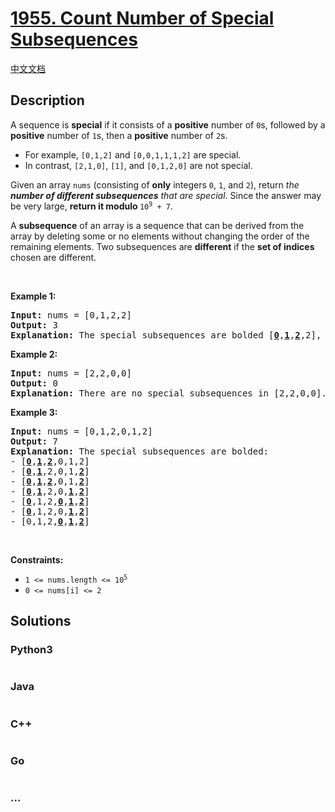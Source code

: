 # [1955. Count Number of Special Subsequences](https://leetcode.com/problems/count-number-of-special-subsequences)

[中文文档](/solution/1900-1999/1955.Count%20Number%20of%20Special%20Subsequences/README.md)

## Description

<p>A sequence is <strong>special</strong> if it consists of a <strong>positive</strong> number of <code>0</code>s, followed by a <strong>positive</strong> number of <code>1</code>s, then a <strong>positive</strong> number of <code>2</code>s.</p>

<ul>
	<li>For example, <code>[0,1,2]</code> and <code>[0,0,1,1,1,2]</code> are special.</li>
	<li>In contrast, <code>[2,1,0]</code>, <code>[1]</code>, and <code>[0,1,2,0]</code> are not special.</li>
</ul>

<p>Given an array <code>nums</code> (consisting of <strong>only</strong> integers <code>0</code>, <code>1</code>, and <code>2</code>), return<em> the <strong>number of different subsequences</strong> that are special</em>. Since the answer may be very large, <strong>return it modulo </strong><code>10<sup>9</sup> + 7</code>.</p>

<p>A <strong>subsequence</strong> of an array is a sequence that can be derived from the array by deleting some or no elements without changing the order of the remaining elements. Two subsequences are <strong>different</strong> if the <strong>set of indices</strong> chosen are different.</p>

<p>&nbsp;</p>
<p><strong class="example">Example 1:</strong></p>

<pre>
<strong>Input:</strong> nums = [0,1,2,2]
<strong>Output:</strong> 3
<strong>Explanation:</strong> The special subsequences are bolded [<strong><u>0</u></strong>,<strong><u>1</u></strong>,<strong><u>2</u></strong>,2], [<strong><u>0</u></strong>,<strong><u>1</u></strong>,2,<strong><u>2</u></strong>], and [<strong><u>0</u></strong>,<strong><u>1</u></strong>,<strong><u>2</u></strong>,<strong><u>2</u></strong>].
</pre>

<p><strong class="example">Example 2:</strong></p>

<pre>
<strong>Input:</strong> nums = [2,2,0,0]
<strong>Output:</strong> 0
<strong>Explanation:</strong> There are no special subsequences in [2,2,0,0].
</pre>

<p><strong class="example">Example 3:</strong></p>

<pre>
<strong>Input:</strong> nums = [0,1,2,0,1,2]
<strong>Output:</strong> 7
<strong>Explanation:</strong> The special subsequences are bolded:
- [<strong><u>0</u></strong>,<strong><u>1</u></strong>,<strong><u>2</u></strong>,0,1,2]
- [<strong><u>0</u></strong>,<strong><u>1</u></strong>,2,0,1,<strong><u>2</u></strong>]
- [<strong><u>0</u></strong>,<strong><u>1</u></strong>,<strong><u>2</u></strong>,0,1,<strong><u>2</u></strong>]
- [<strong><u>0</u></strong>,<strong><u>1</u></strong>,2,0,<strong><u>1</u></strong>,<strong><u>2</u></strong>]
- [<strong><u>0</u></strong>,1,2,<strong><u>0</u></strong>,<strong><u>1</u></strong>,<strong><u>2</u></strong>]
- [<strong><u>0</u></strong>,1,2,0,<strong><u>1</u></strong>,<strong><u>2</u></strong>]
- [0,1,2,<strong><u>0</u></strong>,<strong><u>1</u></strong>,<strong><u>2</u></strong>]
</pre>

<p>&nbsp;</p>
<p><strong>Constraints:</strong></p>

<ul>
	<li><code>1 &lt;= nums.length &lt;= 10<sup>5</sup></code></li>
	<li><code>0 &lt;= nums[i] &lt;= 2</code></li>
</ul>


## Solutions

<!-- tabs:start -->

### **Python3**

```python

```

### **Java**

```java

```

### **C++**

```cpp

```

### **Go**

```go

```

### **...**

```

```

<!-- tabs:end -->